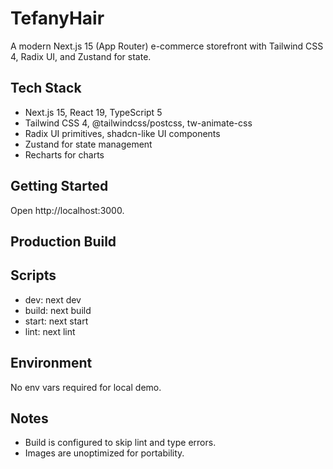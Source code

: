 # TefanyHair

A modern Next.js 15 (App Router) e-commerce storefront with Tailwind CSS 4, Radix UI, and Zustand for state.

## Tech Stack
- Next.js 15, React 19, TypeScript 5
- Tailwind CSS 4, @tailwindcss/postcss, tw-animate-css
- Radix UI primitives, shadcn-like UI components
- Zustand for state management
- Recharts for charts

## Getting Started


Open http://localhost:3000.

## Production Build


## Scripts
- dev: next dev
- build: next build
- start: next start
- lint: next lint

## Environment
No env vars required for local demo.

## Notes
- Build is configured to skip lint and type errors.
- Images are unoptimized for portability.

